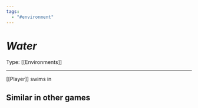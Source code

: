 ```yaml
---
tags:
  - "#environment"
---
```

# _Water_

Type: [[Environments]]

----


[[Player]] swims in

## Similar in other games

